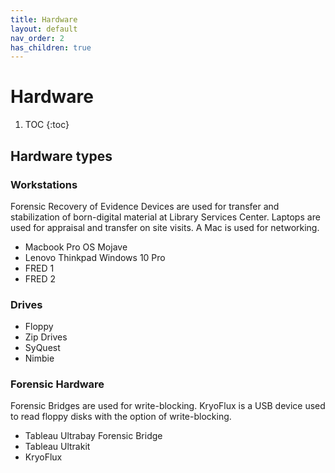 ```yaml
---
title: Hardware
layout: default
nav_order: 2
has_children: true
---
```



# Hardware 


<!-- ## Table of contents -->

1. TOC
{:toc}

## Hardware types

### Workstations
Forensic Recovery of Evidence Devices are used for transfer and stabilization of born-digital material at Library Services Center. Laptops are used for appraisal and transfer on site visits. A Mac is used for networking.
* Macbook Pro OS Mojave
* Lenovo Thinkpad Windows 10 Pro
* FRED 1
* FRED 2

### Drives
* Floppy
* Zip Drives
* SyQuest
* Nimbie

### Forensic Hardware
Forensic Bridges are used for write-blocking. KryoFlux is a USB device used to read floppy disks with the option of write-blocking.
* Tableau Ultrabay Forensic Bridge
* Tableau Ultrakit
* KryoFlux

